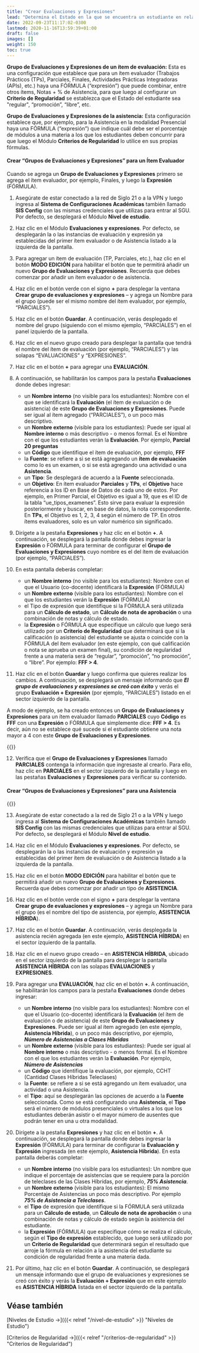 ```yaml
---
title: "Crear Evaluaciones y Expresiones"
lead: "Determina el Estado en la que se encuentra un estudiante en relación a la promoción de las materias que cursa. Para ello, crea un Grupo de Evaluaciones y Expresiones y establece una configuración para una ítem de evaluación y una configuración para la la asistencia."
date: 2022-09-23T11:17:02-0300
lastmod: 2020-11-16T13:59:39+01:00
draft: false
images: []
weight: 150
toc: true
---
```


**Grupo de Evaluaciones y Expresiones de un ítem de evaluación:** Esta es una configuración que establece que para un ítem evaluador (Trabajos Prácticos (TPs), Parciales, Finales, Actividades Prácticas Integradoras (APIs), etc.) haya una FÓRMULA (“expresión”) que puede combinar, entre otros ítems, Notas + % de Asistencia, para que luego al configurar un **Criterio de Regularidad** se establezca que el Estado del estudiante sea "regular", “promoción”, “libre”, etc.

**Grupo de Evaluaciones y Expresiones de la asistencia:** Esta configuración establece que, por ejemplo, para la Asistencia en la modalidad Presencial haya una FÓRMULA (“expresión”) que indique cuál debe ser el porcentaje de módulos a una materia a los que los estudiantes deben concurrir para que luego el Módulo **Criterios de Regularidad** lo utilice en sus propias fórmulas.

#### Crear “Grupos de Evaluaciones y Expresiones” para un Ítem Evaluador

Cuando se agrega un **Grupo de Evaluaciones y Expresiones** primero se agrega el ítem evaluador, por ejemplo, Finales, y luego la **Expresión** (FÓRMULA).

1. Asegúrate de estar conectado a la red de Siglo 21 o a la VPN y luego ingresa al **Sistema de Configuraciones Académicas** también llamado **SIS Config** con las mismas credenciales que utilizas para entrar al SGU. Por defecto, se desplegará el Módulo **Nivel de estudio**.
2. Haz clic en el Módulo **Evaluaciones y expresiones**. Por defecto, se desplegarán la o las instancias de evaluación y expresión ya establecidas del primer ítem evaluador o de Asistencia listado a la izquierda de la pantalla.
3. Para agregar un ítem de evaluación (TP, Parciales, etc.), haz clic en el botón **MODO EDICIÓN** para habilitar el botón que te permitirá añadir un nuevo **Grupo de Evaluaciones y Expresiones**. Recuerda que debes comenzar por añadir un ítem evaluador o de asistencia.
4. Haz clic en el botón verde con el signo **+** para desplegar la ventana **Crear grupo de evaluaciones y expresiones** – y agrega un Nombre para el grupo (puede ser el mismo nombre del ítem evaluador, por ejemplo, “PARCIALES”).
5. Haz clic en el botón **Guardar**. A continuación, verás desplegado el nombre del grupo (siguiendo con el mismo ejemplo, “PARCIALES”) en el panel izquierdo de la pantalla.
6. Haz clic en el nuevo grupo creado para desplegar la pantalla que tendrá el nombre del ítem de evaluación (por ejemplo, “PARCIALES”) y las solapas “EVALUACIONES” y “EXPRESIONES”.
7. Haz clic en el botón **+** para agregar una **EVALUACIÓN**.
8. A continuación, se habilitarán los campos para la pestaña **Evaluaciones** donde debes ingresar:
   - un **Nombre interno** (no visible para los estudiantes): Nombre con el que se identificará la **Evaluación** (el ítem de evaluación o de asistencia) de este **Grupo de Evaluaciones y Expresiones**. Puede ser igual al ítem agregado (“PARCIALES”), o un poco más descriptivo.
   - un **Nombre externo** (visible para los estudiantes): Puede ser igual al **Nombre interno** o más descriptivo  - o menos formal. Es el Nombre con el que los estudiantes verán la **Evaluación**. Por ejemplo, **Parcial 20 preguntas**
   - un **Código** que identifique el ítem de evaluación, por ejemplo, **FFF**
   - la **Fuente**: se refiere a si se está agregando un **ítem de evaluación** como lo es un examen, o si se está agregando una actividad o una **Asistencia**.
   - un **Tipo**: Se desplegará de acuerdo a la **Fuente** seleccionada.
   - un **Objetivo**: En ítem evaluador **Parciales** y **TPs**, el **Objetivo** hace referencia a los ID en Base de Datos de cada uno de estos. Por ejemplo, en Primer Parcial, el Objetivo es igual a 19, que es el ID de la tabla “ue_tipos_examenes”. Esto sirve para evaluar la expresión posteriormente y buscar, en base de datos, la nota correspondiente. En **TPs**, el Objetivo es 1, 2, 3, 4 según el número de TP. En otros ítems evaluadores, solo es un valor numérico sin significado.

9. Dirígete a la pestaña **Expresiones** y haz clic en el botón **+**. A continuación, se desplegará la pantalla donde debes ingresar la **Expresión** o FÓRMULA para terminar de configurar el **Grupo de Evaluaciones y Expresiones** cuyo nombre es el del ítem de evaluación (por ejemplo, “PARCIALES”).
10. En esta pantalla deberás completar:
    - un **Nombre interno** (no visible para los estudiantes): Nombre con el que el Usuario (co-docente) identificará la **Expresión** (FÓRMULA)
    - un **Nombre externo** (visible para los estudiantes): Nombre con el que los estudiantes verán la **Expresión** (FÓRMULA)
    - el Tipo de expresión que identifique si la FÓRMULA será utilizada para un **Cálculo de estado**, un **Cálculo de nota de aprobación** o una combinación de notas y cálculo de estado.
    - la **Expresión** o FÓRMULA que especifique un cálculo que luego será utilizado por un **Criterio de Regularidad** que determinará que si la calificación (o asistencia) del estudiante se ajusta o coincide con la FÓRMULA del ítem evaluador (en este ejemplo, con qué calificación o nota se aprueba un examen final), su condición de regularidad frente a una materia será de “regular”, “promoción”, “no promoción”, o “libre”. Por ejemplo: **FFF > 4**.

11. Haz clic en el botón **Guardar** y luego confirma que quieres realizar los cambios. A continuación, se desplegará un mensaje informando que **_El grupo de evaluaciones y expresiones se creó con éxito_** y verás el grupo **Evaluación + Expresión** (por ejemplo, “PARCIALES”) listado en el sector izquierdo de la pantalla.

A modo de ejemplo, se ha creado entonces un **Grupo de Evaluaciones y Expresiones** para un ítem evaluador llamado **PARCIALES** cuyo **Código** es **FFF** con una **Expresión** o FÓRMULA que simplemente dice: **FFF > 4**. Es decir, aún no se establece qué sucede si el estudiante obtiene una nota mayor a 4 con este **Grupo de Evaluaciones y Expresiones**.

{{<note text="Para indicar qué sucede cuando un estudiante obtiene una calificación o nota mayor a 4 en un examen parcial, se debe crear un <b>Criterio de Regularidad</b> que lo determine. Para ello, ver el <b>Módulo Criterios de regularidad</b>.">}}

12. Verifica que el **Grupo de Evaluaciones y Expresiones** llamado **PARCIALES** contenga la información que ingresaste al crearlo. Para ello, haz clic en **PARCIALES** en el sector izquierdo de la pantalla y luego en las pestañas **Evaluaciones** y **Expresiones** para verificar su contenido.

#### Crear “Grupos de Evaluaciones y Expresiones” para una Asistencia

{{<note text="Cuando se agrega un <b>Grupo de Evaluaciones y Expresiones</b> primero se agrega el tipo de Asistencia, por ejemplo, <b>Presencial</b>, y luego la <b>Expresión</b> (FÓRMULA).">}}

13. Asegúrate de estar conectado a la red de Siglo 21 o a la VPN y luego ingresa al **Sistema de Configuraciones Académicas** también llamado **SIS Config** con las mismas credenciales que utilizas para entrar al SGU. Por defecto, se desplegará el Módulo **Nivel de estudio**.
14. Haz clic en el Módulo **Evaluaciones y expresiones**. Por defecto, se desplegarán la o las instancias de evaluación y expresión ya establecidas del primer ítem de evaluación o de Asistencia listado a la izquierda de la pantalla.
15. Haz clic en el botón **MODO EDICIÓN** para habilitar el botón que te permitirá añadir un nuevo **Grupo de Evaluaciones y Expresiones**. Recuerda que debes comenzar por añadir un tipo de **ASISTENCIA**.
16. Haz clic en el botón verde con el signo **+** para desplegar la ventana **Crear grupo de evaluaciones y expresiones** – y agrega un Nombre para el grupo (es el nombre del tipo de asistencia, por ejemplo, **ASISTENCIA HÍBRIDA**).
17. Haz clic en el botón **Guardar**. A continuación, verás desplegada la asistencia recién agregada (en este ejemplo, **ASISTENCIA HÍBRIDA**) en el sector izquierdo de la pantalla.
18. Haz clic en el nuevo grupo creado – en **ASISTENCIA HÍBRIDA**, ubicado en el sector izquierdo de la pantalla para desplegar la pantalla **ASISTENCIA HÍBRIDA** con las solapas **EVALUACIONES** y **EXPRESIONES**.
19. Para agregar una **EVALUACIÓN**, haz clic en el botón **+**. A continuación, se habilitarán los campos para la pestaña **Evaluaciones** donde debes ingresar:
    - un **Nombre interno** (no visible para los estudiantes): Nombre con el que el Usuario (co-docente) identificará la **Evaluación** (el ítem de evaluación o de asistencia) de este **Grupo de Evaluaciones y Expresiones**. Puede ser igual al ítem agregado (en este ejemplo, **Asistencia Híbrida**), o un poco más descriptivo, por ejemplo, **_Número de Asistencias a Clases Híbridas_**
    - un **Nombre externo** (visible para los estudiantes): Puede ser igual al **Nombre interno** o más descriptivo  - o menos formal. Es el Nombre con el que los estudiantes verán la **Evaluación**. Por ejemplo, **_Número de Asistencias_**
    - un **Código** que identifique la evaluación, por ejemplo, CCHT (Cantidad Clases Híbridas Teleclases)
    - la **Fuente**: se refiere a si se está agregando un ítem evaluador, una actividad o una Asistencia.
    - el **Tipo**: aquí se desplegarán las opciones de acuerdo a la **Fuente** seleccionada. Como se está configurando una **Asistencia**, el **Tipo** será el número de módulos presenciales o virtuales a los que los estudiantes deberán asistir o el mayor número de ausentes que podrán tener en una u otra modalidad.

20. Dirígete a la pestaña **Expresiones** y haz clic en el botón **+**. A continuación, se desplegará la pantalla donde debes ingresar la **Expresión** (FÓRMULA) para terminar de configurar la **Evaluación y Expresión** ingresada (en este ejemplo, **Asistencia Híbrida**). En esta pantalla deberás completar:
    - un **Nombre interno** (no visible para los estudiantes): Un nombre que indique el porcentaje de asistencias que se requiere para la porción de teleclases de las Clases Híbridas, por ejemplo, **_75% Asistencia_**.
    - un **Nombre externo** (visible para los estudiantes): El mismo Porcentaje de Asistencias un poco más descriptivo. Por ejemplo **_75% de Asistencia a Teleclases_**.
    - el **Tipo** de expresión que identifique si la FÓRMULA será utilizada para un **Cálculo de estado**, un **Cálculo de nota de aprobación** o una combinación de notas y cálculo de estado según la asistencia del estudiante.
    - la **Expresión** (FÓRMULA) que especifique cómo se realiza el cálculo, según el **Tipo de expresión** establecido, que luego será utilizado por un **Criterio de Regularidad** que determinará según el resultado que arroje la fórmula en relación a la asistencia del estudiante su condición de regularidad frente a una materia dada.

21. Por último, haz clic en el botón **Guardar**. A continuación, se desplegará un mensaje informando que el grupo de evaluaciones y expresiones se creó con éxito y verás la **Evaluación + Expresión** que en este ejemplo es **ASISTENCIA HÍBRIDA** listada en el sector izquierdo de la pantalla.

## Véase también

[Niveles de Estudio →]({{< relref "/nivel-de-estudio" >}} "Niveles de Estudio")

[Criterios de Regularidad →]({{< relref "/criterios-de-regularidad" >}} "Criterios de Regularidad")